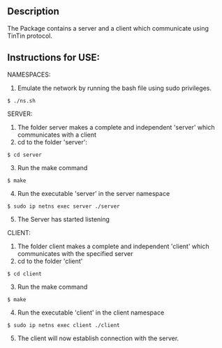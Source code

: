 Description
-----------

The Package contains a server and a client which communicate using TinTin protocol. 

Instructions for USE:
---------------------

NAMESPACES:
1. Emulate the network by running the bash file using sudo privileges.
```
$ ./ns.sh
```

SERVER:
1. The folder server makes a complete and independent 'server' which communicates with a client
2. cd to the folder 'server':
```
$ cd server
```
3. Run the make command
```
$ make
```
4. Run the executable 'server' in the server namespace
```
$ sudo ip netns exec server ./server
```
5. The Server has started listening
	
CLIENT:
1. The folder client makes a complete and independent 'client' which communicates with the specified server 
2. cd to the folder 'client'
```
$ cd client
```
3. Run the make command
```
$ make
```
4. Run the executable 'client' in the client namespace
```
$ sudo ip netns exec client ./client
```
5. The client will now establish connection with the server.

